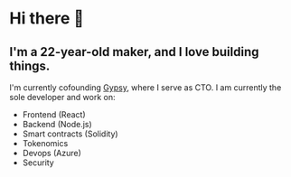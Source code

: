 # Hi there 👋
## I'm a 22-year-old maker, and I love building things.

I'm currently cofounding [Gypsy](https://www.gypsy.city/), where I serve as CTO. I am currently the sole developer and work on:

- Frontend (React)
- Backend (Node.js)
- Smart contracts (Solidity)
- Tokenomics
- Devops (Azure)
- Security

